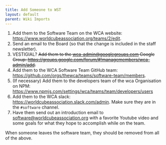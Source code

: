 ```yaml
---
title: Add Someone to WST
layout: default
parent: Wiki Imports
---
```


1. Add them to the Software Team on the WCA website: <https://www.worldcubeassociation.org/teams/2/edit>.
2. Send an email to the Board (so that the change is included in the staff newsletter).
3. VESTIGIAL? ~~Add them to the wca-admin@googlegroups.com Google Group: <https://groups.google.com/forum/#!managemembers/wca-admin/add>.~~
4. Add them to the WCA Software Team GitHub team: <https://github.com/orgs/thewca/teams/software-team/members>.
5. (If necessary) Add them to the developers team of the wca Organisation on NPM: <https://www.npmjs.com/settings/wca/teams/team/developers/users>
6. Add them to the WCA slack: <https://worldcubeassociation.slack.com/admin>. Make sure they are in the `#software` channel.
7. Have them send out an introduction email to software@worldcubeassociation.org with a favorite Youtube video and some goals for what they hope to accomplish while on the team.


When someone leaves the software team, they should be removed from all of the above.
